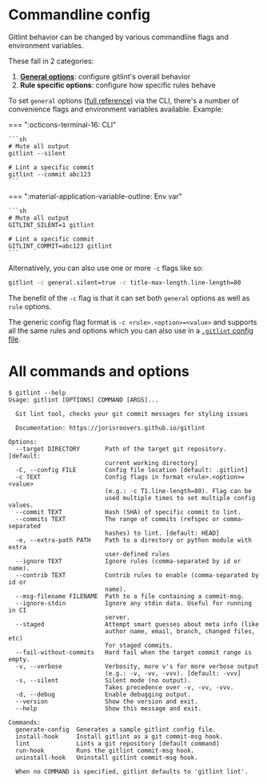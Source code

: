 # Commandline config

Gitlint behavior can be changed by various commandline flags and environment variables.

These fall in 2 categories:

1. [**General options**](general_options.md): configure gitlint's overall behavior
2. **Rule specific options**: configure how specific rules behave

To set `general` options ([full reference](general_options.md)) via the CLI, there's a number of convenience flags and environment
variables available. Example:

=== ":octicons-terminal-16:  CLI"

    ```sh
    # Mute all output
    gitlint --silent

    # Lint a specific commit
    gitlint --commit abc123
    ```

=== ":material-application-variable-outline: Env var"  

    ```sh
    # Mute all output
    GITLINT_SILENT=1 gitlint

    # Lint a specific commit
    GITLINT_COMMIT=abc123 gitlint
    ```

Alternatively, you can also use one or more `-c` flags like so:

```sh
gitlint -c general.silent=true -c title-max-length.line-length=80
```

The benefit of the `-c` flag is that it can set both `general` options as well as `rule` options.

The generic config flag format is `-c <rule>.<option>=<value>` and supports all the same rules and options which
you can also use in a [`.gitlint` config file](gitlint_file.md).

# All commands and options

```no-highlight
$ gitlint --help
Usage: gitlint [OPTIONS] COMMAND [ARGS]...

  Git lint tool, checks your git commit messages for styling issues

  Documentation: https://jorisroovers.github.io/gitlint

Options:
  --target DIRECTORY       Path of the target git repository. [default:
                           current working directory]
  -C, --config FILE        Config file location [default: .gitlint]
  -c TEXT                  Config flags in format <rule>.<option>=<value>
                           (e.g.: -c T1.line-length=80). Flag can be
                           used multiple times to set multiple config values.
  --commit TEXT            Hash (SHA) of specific commit to lint.
  --commits TEXT           The range of commits (refspec or comma-separated
                           hashes) to lint. [default: HEAD]
  -e, --extra-path PATH    Path to a directory or python module with extra
                           user-defined rules
  --ignore TEXT            Ignore rules (comma-separated by id or name).
  --contrib TEXT           Contrib rules to enable (comma-separated by id or
                           name).
  --msg-filename FILENAME  Path to a file containing a commit-msg.
  --ignore-stdin           Ignore any stdin data. Useful for running in CI
                           server.
  --staged                 Attempt smart guesses about meta info (like
                           author name, email, branch, changed files, etc)
                           for staged commits.
  --fail-without-commits   Hard fail when the target commit range is empty.
  -v, --verbose            Verbosity, more v's for more verbose output
                           (e.g.: -v, -vv, -vvv). [default: -vvv]
  -s, --silent             Silent mode (no output).
                           Takes precedence over -v, -vv, -vvv.
  -d, --debug              Enable debugging output.
  --version                Show the version and exit.
  --help                   Show this message and exit.

Commands:
  generate-config  Generates a sample gitlint config file.
  install-hook     Install gitlint as a git commit-msg hook.
  lint             Lints a git repository [default command]
  run-hook         Runs the gitlint commit-msg hook.
  uninstall-hook   Uninstall gitlint commit-msg hook.

  When no COMMAND is specified, gitlint defaults to 'gitlint lint'.
```